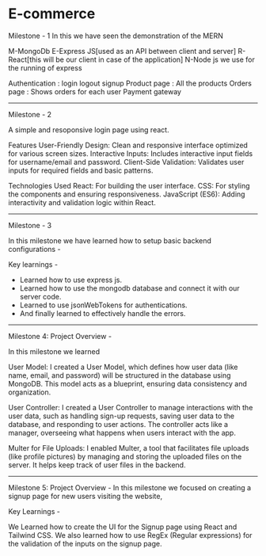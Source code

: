 # E-commerce

Milestone - 1 
In this we have seen the demonstration of the MERN

M-MongoDb
E-Express JS[used as an API between client and server]
R-React[this will be our client in case of the application]
N-Node js we use for the running of express

Authentication : login logout signup
Product page : All the products 
Orders page : Shows orders for each user
Payment gateway

------------------------------------------------------------------------------------------------------------------------------------------------------------------------------

Milestone - 2

A simple and resoponsive login page using react.

Features
User-Friendly Design: Clean and responsive interface optimized for various screen sizes. Interactive Inputs: Includes interactive input fields for username/email and password. Client-Side Validation: Validates user inputs for required fields and basic patterns.

Technologies Used
React: For building the user interface. CSS: For styling the components and ensuring responsiveness. JavaScript (ES6): Adding interactivity and validation logic within React.

------------------------------------------------------------------------------------------------------------------------------------------------------------------------------

Milestone - 3

In this milestone we have learned how to setup basic backend configurations - 

Key learnings -

- Learned how to use express js.
- Learned how to use the mongodb database and connect it with our server code.
- Learned to use jsonWebTokens for authentications.
- And finally learned to effectively handle the errors.

------------------------------------------------------------------------------------------------------------------------------------------------------------------------------

Milestone 4: Project Overview -

In this milestone we learned

User Model: I created a User Model, which defines how user data (like name, email, and password) will be structured in the database using MongoDB. This model acts as a blueprint, ensuring data consistency and organization.

User Controller: I created a User Controller to manage interactions with the user data, such as handling sign-up requests, saving user data to the database, and responding to user actions. The controller acts like a manager, overseeing what happens when users interact with the app.

Multer for File Uploads: I enabled Multer, a tool that facilitates file uploads (like profile pictures) by managing and storing the uploaded files on the server. It helps keep track of user files in the backend.

------------------------------------------------------------------------------------------------------------------------------------------------------------------------------

Milestone 5: Project Overview -
In this milestone we focused on creating a signup page for new users visiting the website,

Key Learnings -

We Learned how to create the UI for the Signup page using React and Tailwind CSS.
We also learned how to use RegEx (Regular expressions) for the validation of the inputs on the signup page.






